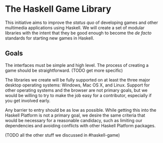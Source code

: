 The Haskell Game Library
========================

This initiative aims to improve the *status quo* of developing games
and other multimedia applications using Haskell. We will create a set
of modular libraries with the intent that they be good enough to
become the *de facto* standards for starting new games in Haskell.

Goals
-----

The interfaces must be simple and high level. The process of creating
a game should be straightforward. (TODO get more specific)

The libraries we create will be fully supported on at least the three
major desktop operating systems: Windows, Mac OS X, and Linux. Support
for other operating systems and the browser are not primary goals, but
we would be willing to try to make the job easy for a contributor,
especially if you get involved early.

Any barrier to entry should be as low as possible. While getting this
into the Haskell Platform is not a primary goal, we desire the same
criteria that would be necessary for a reasonable candidacy, such as
limiting our dependencies and avoiding conflicts with other Haskell
Platform packages.

(TODO all the other stuff we discussed in #haskell-game)
